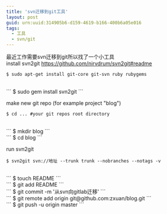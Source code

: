 ```yaml
---
title: 'svn迁移到git工具'
layout: post
guid: urn:uuid:314905b6-d159-4619-b166-400b6a05e016
tags: 
  - 工具
  - svn/git
---
```


最近工作需要svn迁移到git所以找了一个小工具
</br>
install svn2git https://github.com/nirvdrum/svn2git#readme
</br>
```
$ sudo apt-get install git-core git-svn ruby rubygems
```
</br>
```
$ sudo gem install svn2git
```

make new git repo (for example project "blog")
```
$ cd ... #your git repos root directory
```
</br>
```
$ mkdir blog
```
</br>
```
$ cd blog
```

run svn2git
```
$ svn2git svn://地址 --trunk trunk --nobranches --notags -v 
```
</br>
```
$ touch README
```
</br>
```
$ git add README
```
</br>
```
$ git commit -m '从svn向gitlab迁移'
```
</br>
```
$ git remote add origin git@github.com:zxuan/blog.git
```
</br>
```
$ git push -u origin master
```
